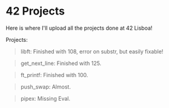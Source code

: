 # 42 Projects
Here is where I'll upload all the projects done at 42 Lisboa!

Projects:
> libft: Finished with 108, error on substr, but easily fixable!

> get_next_line: Finished with 125.

> ft_printf: Finished with 100.

> push_swap: Almost.

> pipex: Missing Eval.
